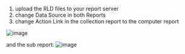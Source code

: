 1. upload the RLD files to your report server
2. change Data Source in both Reports
3. change Action Link in the collection report to the computer report

![image](https://user-images.githubusercontent.com/96050818/164210142-4cfaf243-05a0-4f9c-a863-4bcc5d92f96a.png)

and the sub report:
![image](https://user-images.githubusercontent.com/96050818/164212844-c79d7172-8dd7-440a-aee3-61b527507273.png)

